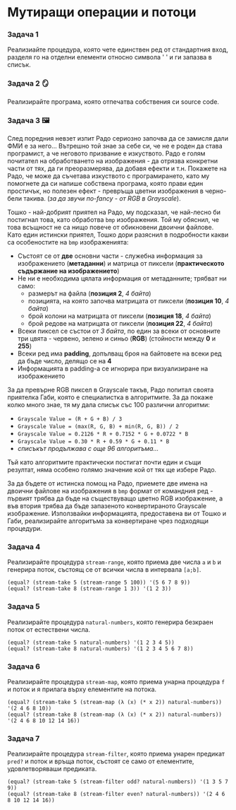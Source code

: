# Мутиращи операции и потоци

### Задача 1
Реализиайте процедура, която чете единствен ред от стандартния вход, разделя го на отделни елементи относно символа ' ' и ги запазва в списък.

### Задача 2 :mirror:
Реализирайте програма, която отпечатва собствения си source code.

### Задача 3 :framed_picture:
След поредния невзет изпит Радо сериозно започва да се замисля дали ФМИ е за него... Вътрешно той знае за себе си, че не е роден да става програмист, а че неговото призвание е изкуството. Радо е голям почитател на обработването на изображения - да отрязва конкретни части от тях, да ги преоразмерява, да добавя ефекти и т.н. Покажете на Радо, че може да съчетава изкуството с програмирането, като му помогнете да си напише собствена програма, която прави един простичък, но полезен ефект - превръща цветни изображения в черно-бели такива. (*за да звучи по-fancy - от RGB в Grayscale*).

Тошко - най-добрият приятел на Радо, му подсказал, че най-лесно би постигнал това, като обработва `bmp` изображения. Той му обяснил, че това всъщност не са нищо повече от обикновени двоични файлове. Като един истински приятел, Тошко дори разяснил в подробности какви са особеностите на `bmp` изображенията:
- Състоят се от **две** основни части - служебна информация за изображението (**метаданни**) и матрица от пиксели (**практическото съдържание на изображението**)
- Не ни е необходима цялата информация от метаданните; трябват ни само:
    - размерът на файла (**позиция 2**, *4 байта*)
    - позицията, на която започва матрицата от пиксели (**позиция 10**, *4 байта*)
    - брой колони на матрицата от пиксели (**позиция 18**, *4 байта*)
    - брой редове на матрицата от пиксели (**позиция 22**, *4 байта*)
- Всеки пиксел се състои от *3 байта*, по един за всеки от основните три цвята - червено, зелено и синьо (**RGB**) (стойности между **0** и **255**)
- Всеки ред има **padding**, допълващ броя на байтовете на всеки ред да бъде число, делящо се на **4**
- Информацията в padding-a се игнорира при визуализиране на изображението

За да превърне RGB пиксел в Grayscale такъв, Радо попитал своята приятелка Габи, която е специалистка в алгоритмите. За да покаже колко много знае, тя му дала списък със 100 различни алгоритми:
- `Grayscale Value = (R + G + B) / 3`
- `Grayscale Value = (max(R, G, B) + min(R, G, B)) / 2`
- `Grayscale Value = 0.2126 * R + 0.7152 * G + 0.0722 * B`
- `Grayscale Value = 0.30 * R + 0.59 * G + 0.11 * B`
- *списъкът продължава с още 96 алгоритъма...*

Тъй като алгоритмите практически постигат почти един и същи резултат, няма особено голямо значение кой от тях ще избере Радо.

За да бъдете от истинска помощ на Радо, приемете две имена на двоични файлове на изображения в `bmp` формат от командния ред - първият трябва да бъде на съществуващо цветно RGB изображение, а във втория трябва да бъде запазеното конвертираното Grayscale изображение. Използвайки информацията, предоставена ви от Тошко и Габи, реализирайте алгоритъма за конвертиране чрез подходящи процедури.

### Задача 4
Реализирайте процедура `stream-range`, която приема две числа `a` и `b` и генерира поток, състоящ се от всички числа в интервала `[a;b]`.

```racket
(equal? (stream-take 5 (stream-range 5 100)) '(5 6 7 8 9))
(equal? (stream-take 8 (stream-range 1 3)) '(1 2 3))
```

### Задача 5
Реализирайте процедура `natural-numbers`, която генерира безкраен поток от естествени числа.

```racket
(equal? (stream-take 5 natural-numbers) '(1 2 3 4 5))
(equal? (stream-take 8 natural-numbers) '(1 2 3 4 5 6 7 8))
```

### Задача 6
Реализирайте процедура `stream-map`, която приема унарна процедура `f` и поток и я прилага върху елементите на потока.

```racket
(equal? (stream-take 5 (stream-map (λ (x) (* x 2)) natural-numbers)) '(2 4 6 8 10))
(equal? (stream-take 8 (stream-map (λ (x) (* x 2)) natural-numbers)) '(2 4 6 8 10 12 14 16))
```

### Задача 7
Реализирайте процедура `stream-filter`, която приема унарен предикат `pred?` и поток и връща поток, състоят се само от елементите, удовлетворяваши предиката.

```racket
(equal? (stream-take 5 (stream-filter odd? natural-numbers)) '(1 3 5 7 9))
(equal? (stream-take 8 (stream-filter even? natural-numbers)) '(2 4 6 8 10 12 14 16))
```